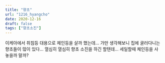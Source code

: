 ```yaml
---
title: "향초"
url: "1216_hyangcho"
date: 2020-12-16
draft: false
tags: ["향초소진"]
---
```

이케아에서 취침등 대용으로 체인등을 살까 했는데... 가만 생각해보니 집에 굴러다니는 향초들이 많이 있다... 열심히 열심히 향초 소진을 하긴 할텐데... 세일할때 체인등을 사 놓을까 말까?
